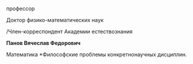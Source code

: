 профессор

Доктор физико-математических наук

/Член-корреспондент Академии естествознания

**Панов Вячеслав Федорович**

Математика
	*Философские проблемы конкретнонаучных дисциплин.